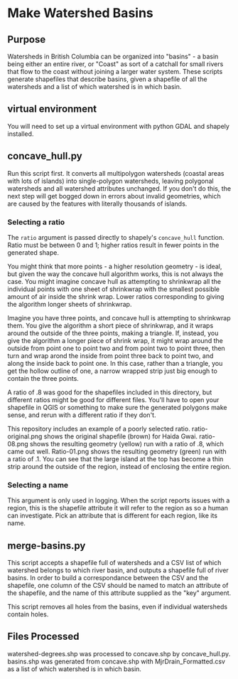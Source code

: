 # Make Watershed Basins

## Purpose
Watersheds in British Columbia can be organized into "basins" - a basin being either an entire river, or "Coast" as sort of a catchall for small rivers that flow to the coast without joining a larger water system. These scripts generate shapefiles that describe basins, given a shapefile of all the watersheds and a list of which watershed is in which basin.

## virtual environment

You will need to set up a virtual environment with python GDAL and shapely installed.

## concave_hull.py

Run this script first. It converts all multipolygon watersheds (coastal areas with lots of islands) into single-polygon watersheds, leaving polygonal watersheds and all watershed attributes unchanged. If you don't do this, the next step will get bogged down in errors about invalid geometries, which are caused by the features with literally thousands of islands.

### Selecting a ratio
The `ratio` argument is passed directly to shapely's `concave_hull` function. Ratio must be between 0 and 1; higher ratios result in fewer points in the generated shape.

You might think that more points -  a higher resolution geometry -  is ideal, but given the way the concave hull algorithm works, this is not always the case. You might imagine concave hull as attempting to shrinkwrap all the individual points with one sheet of shrinkwrap with the smallest possible amount of air inside the shrink wrap. Lower ratios corresponding to giving the algorithm longer sheets of shrinkwrap. 

Imagine you have three points, and concave hull is attempting to shrinkwrap them. You give the algorithm a short piece of shrinkwrap, and it wraps around the outside of the three points, making a triangle. If, instead, you give the algorithm a longer piece of shrink wrap, it might wrap around the outside from point one to point two and from point two to point three, then turn and wrap arond the inside from point three back to point two, and along the inside back to point one. In this case, rather than a triangle, you get the hollow outline of one, a narrow wrapped strip just big enough to contain the three points.

A ratio of .8 was good for the shapefiles included in this directory, but different ratios might be good for different files. You'll have to open your shapefile in QGIS or something to make sure the generated polygons make sense, and rerun with a different ratio if they don't.

This repository includes an example of a poorly selected ratio. ratio-original.png shows the original shapefile (brown) for Haida Gwai. ratio-08.png shows the resulting geometry (yellow) run with a ratio of .8, which came out well. Ratio-01.png shows the resulting geometry (green) run with a ratio of .1. You can see that the large island at the top has become a thin strip around the outside of the region, instead of enclosing the entire region.

### Selecting a name

This argument is only used in logging. When the script reports issues with a region, this is the shapefile attribute it will refer to the region as so a human can investigate. Pick an attribute that is different for each region, like its name.

## merge-basins.py

This script accepts a shapefile full of watersheds and a CSV list of which watershed belongs to which river basin, and outputs a shapefile full of river basins. In order to build a correspondance between the CSV and the shapefile, one column of the CSV should be named to match an attribute of the shapefile, and the name of this attribute supplied as the "key" argument.

This script removes all holes from the basins, even if individual watersheds contain holes.

## Files Processed

watershed-degrees.shp was processed to concave.shp by concave_hull.py. basins.shp was generated from concave.shp with MjrDrain_Formatted.csv as a list of which watershed is in which basin.